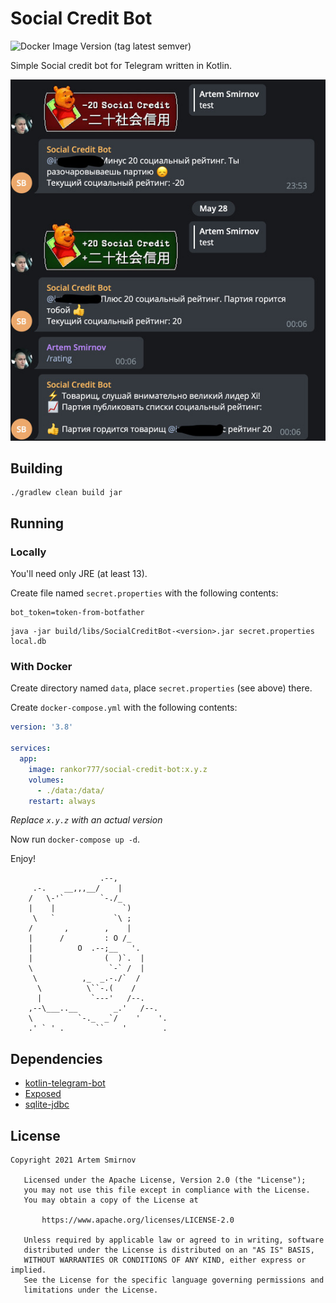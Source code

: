 # Social Credit Bot

![Docker Image Version (tag latest semver)](https://img.shields.io/docker/v/rankor777/social-credit-bot)

Simple Social credit bot for Telegram written in Kotlin.

![Screenshot](./images/screenshot.jpg)

## Building

```shell
./gradlew clean build jar
```

## Running

### Locally

You'll need only JRE (at least 13).

Create file named `secret.properties` with the following contents:

```properties
bot_token=token-from-botfather
```

```shell
java -jar build/libs/SocialCreditBot-<version>.jar secret.properties local.db
```

### With Docker

Create directory named `data`, place `secret.properties` (see above) there.

Create `docker-compose.yml` with the following contents:

```yaml
version: '3.8'

services:
  app:
    image: rankor777/social-credit-bot:x.y.z
    volumes:
      - ./data:/data/
    restart: always
```

_Replace `x.y.z` with an actual version_

Now run `docker-compose up -d`.

Enjoy!

```
                    .--,
     .-.    __,,,__/    |
    /   \-'`        `-./_
    |    |               `)
     \   `             `\ ;
    /       ,        ,    |
    |      /         : O /_
    |          O  .--;__   '.
    |                (  )`.  |
    \                 `-` /  |
     \          ,_  _.-./`  /
      \          \``-.(    /
      |           `---'   /--.
    ,--\___..__        _.'   /--.
    \          `-._  _`/    '    '.
    .' ` ' .       ``    '        .
```

## Dependencies

- [kotlin-telegram-bot](https://github.com/kotlin-telegram-bot/kotlin-telegram-bot)
- [Exposed](https://github.com/JetBrains/Exposed)
- [sqlite-jdbc](https://github.com/xerial/sqlite-jdbc)

## License

```
Copyright 2021 Artem Smirnov

   Licensed under the Apache License, Version 2.0 (the "License");
   you may not use this file except in compliance with the License.
   You may obtain a copy of the License at

       https://www.apache.org/licenses/LICENSE-2.0

   Unless required by applicable law or agreed to in writing, software
   distributed under the License is distributed on an "AS IS" BASIS,
   WITHOUT WARRANTIES OR CONDITIONS OF ANY KIND, either express or implied.
   See the License for the specific language governing permissions and
   limitations under the License.
```